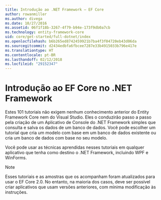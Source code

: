 ```yaml
---
title: Introdução ao .NET Framework – EF Core
author: rowanmiller
ms.author: divega
ms.date: 10/27/2016
ms.assetid: 06f1f18b-3267-4f79-b94e-173f9db0a7cb
ms.technology: entity-framework-core
uid: core/get-started/full-dotnet/index
ms.openlocfilehash: b6b265ed8742459921b7ba4f3f04720eb43d06da
ms.sourcegitcommit: d2434edbfa6fbcee7287e33b4915033b796e417e
ms.translationtype: HT
ms.contentlocale: pt-BR
ms.lasthandoff: 02/12/2018
ms.locfileid: "29152347"
---
```

# <a name="getting-started-with-ef-core-on-net-framework"></a>Introdução ao EF Core no .NET Framework

Estes 101 tutoriais não exigem nenhum conhecimento anterior do Entity Framework Core nem do Visual Studio. Eles o conduzirão passo a passo pela criação de um Aplicativo de Console do .NET Framework simples que consulta e salva os dados de um banco de dados. Você pode escolher um tutorial que cria um modelo com base em um banco de dados existente ou cria um banco de dados com base no seu modelo.

Você pode usar as técnicas aprendidas nesses tutoriais em qualquer aplicativo que tenha como destino o .NET Framework, incluindo WPF e WinForms.

> [!NOTE]  
> Esses tutoriais e as amostras que os acompanham foram atualizados para usar o EF Core 2.0. No entanto, na maioria dos casos, deve ser possível criar aplicativos que usam versões anteriores, com mínima modificação às instruções.
